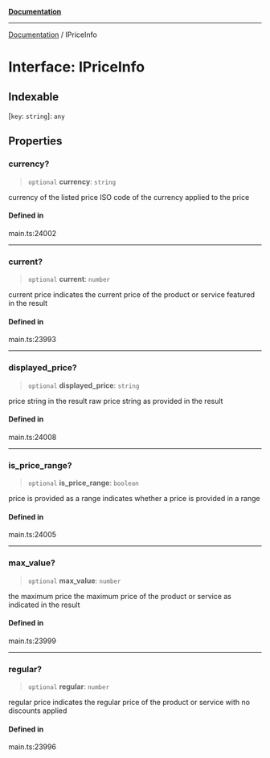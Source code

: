 [**Documentation**](../README.md)

***

[Documentation](../README.md) / IPriceInfo

# Interface: IPriceInfo

## Indexable

 \[`key`: `string`\]: `any`

## Properties

### currency?

> `optional` **currency**: `string`

currency of the listed price
ISO code of the currency applied to the price

#### Defined in

main.ts:24002

***

### current?

> `optional` **current**: `number`

current price
indicates the current price of the product or service featured in the result

#### Defined in

main.ts:23993

***

### displayed\_price?

> `optional` **displayed\_price**: `string`

price string in the result
raw price string as provided in the result

#### Defined in

main.ts:24008

***

### is\_price\_range?

> `optional` **is\_price\_range**: `boolean`

price is provided as a range
indicates whether a price is provided in a range

#### Defined in

main.ts:24005

***

### max\_value?

> `optional` **max\_value**: `number`

the maximum price
the maximum price of the product or service as indicated in the result

#### Defined in

main.ts:23999

***

### regular?

> `optional` **regular**: `number`

regular price
indicates the regular price of the product or service with no discounts applied

#### Defined in

main.ts:23996
